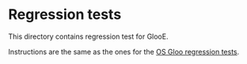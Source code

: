 # Regression tests
This directory contains regression test for GlooE.

Instructions are the same as the ones for the [OS Gloo regression tests](https://github.com/solo-io/gloo/blob/master/test/kube2e/README.md).